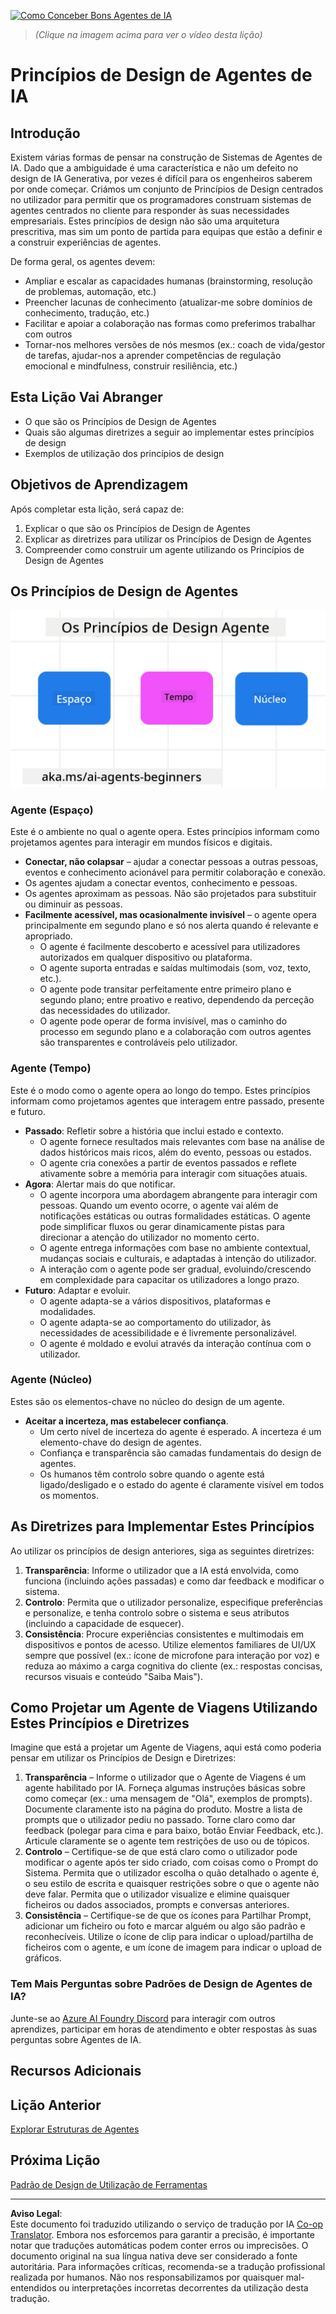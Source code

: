 <!--
CO_OP_TRANSLATOR_METADATA:
{
  "original_hash": "4c46e4ff9e349c521e2b0b17f51afa64",
  "translation_date": "2025-08-30T08:32:58+00:00",
  "source_file": "03-agentic-design-patterns/README.md",
  "language_code": "pt"
}
-->
[![Como Conceber Bons Agentes de IA](../../../translated_images/lesson-3-thumbnail.1092dd7a8f1074a5b26e35aa8f810814e05a22fed1765c20c14b2b508c7ae379.pt.png)](https://youtu.be/m9lM8qqoOEA?si=4KimounNKvArQQ0K)

> _(Clique na imagem acima para ver o vídeo desta lição)_
# Princípios de Design de Agentes de IA

## Introdução

Existem várias formas de pensar na construção de Sistemas de Agentes de IA. Dado que a ambiguidade é uma característica e não um defeito no design de IA Generativa, por vezes é difícil para os engenheiros saberem por onde começar. Criámos um conjunto de Princípios de Design centrados no utilizador para permitir que os programadores construam sistemas de agentes centrados no cliente para responder às suas necessidades empresariais. Estes princípios de design não são uma arquitetura prescritiva, mas sim um ponto de partida para equipas que estão a definir e a construir experiências de agentes.

De forma geral, os agentes devem:

- Ampliar e escalar as capacidades humanas (brainstorming, resolução de problemas, automação, etc.)
- Preencher lacunas de conhecimento (atualizar-me sobre domínios de conhecimento, tradução, etc.)
- Facilitar e apoiar a colaboração nas formas como preferimos trabalhar com outros
- Tornar-nos melhores versões de nós mesmos (ex.: coach de vida/gestor de tarefas, ajudar-nos a aprender competências de regulação emocional e mindfulness, construir resiliência, etc.)

## Esta Lição Vai Abranger

- O que são os Princípios de Design de Agentes
- Quais são algumas diretrizes a seguir ao implementar estes princípios de design
- Exemplos de utilização dos princípios de design

## Objetivos de Aprendizagem

Após completar esta lição, será capaz de:

1. Explicar o que são os Princípios de Design de Agentes
2. Explicar as diretrizes para utilizar os Princípios de Design de Agentes
3. Compreender como construir um agente utilizando os Princípios de Design de Agentes

## Os Princípios de Design de Agentes

![Princípios de Design de Agentes](../../../translated_images/agentic-design-principles.1cfdf8b6d3cc73c2b738951ee7b2043e224441d98babcf654be69d866120f93a.pt.png)

### Agente (Espaço)

Este é o ambiente no qual o agente opera. Estes princípios informam como projetamos agentes para interagir em mundos físicos e digitais.

- **Conectar, não colapsar** – ajudar a conectar pessoas a outras pessoas, eventos e conhecimento acionável para permitir colaboração e conexão.
- Os agentes ajudam a conectar eventos, conhecimento e pessoas.
- Os agentes aproximam as pessoas. Não são projetados para substituir ou diminuir as pessoas.
- **Facilmente acessível, mas ocasionalmente invisível** – o agente opera principalmente em segundo plano e só nos alerta quando é relevante e apropriado.
  - O agente é facilmente descoberto e acessível para utilizadores autorizados em qualquer dispositivo ou plataforma.
  - O agente suporta entradas e saídas multimodais (som, voz, texto, etc.).
  - O agente pode transitar perfeitamente entre primeiro plano e segundo plano; entre proativo e reativo, dependendo da perceção das necessidades do utilizador.
  - O agente pode operar de forma invisível, mas o caminho do processo em segundo plano e a colaboração com outros agentes são transparentes e controláveis pelo utilizador.

### Agente (Tempo)

Este é o modo como o agente opera ao longo do tempo. Estes princípios informam como projetamos agentes que interagem entre passado, presente e futuro.

- **Passado**: Refletir sobre a história que inclui estado e contexto.
  - O agente fornece resultados mais relevantes com base na análise de dados históricos mais ricos, além do evento, pessoas ou estados.
  - O agente cria conexões a partir de eventos passados e reflete ativamente sobre a memória para interagir com situações atuais.
- **Agora**: Alertar mais do que notificar.
  - O agente incorpora uma abordagem abrangente para interagir com pessoas. Quando um evento ocorre, o agente vai além de notificações estáticas ou outras formalidades estáticas. O agente pode simplificar fluxos ou gerar dinamicamente pistas para direcionar a atenção do utilizador no momento certo.
  - O agente entrega informações com base no ambiente contextual, mudanças sociais e culturais, e adaptadas à intenção do utilizador.
  - A interação com o agente pode ser gradual, evoluindo/crescendo em complexidade para capacitar os utilizadores a longo prazo.
- **Futuro**: Adaptar e evoluir.
  - O agente adapta-se a vários dispositivos, plataformas e modalidades.
  - O agente adapta-se ao comportamento do utilizador, às necessidades de acessibilidade e é livremente personalizável.
  - O agente é moldado e evolui através da interação contínua com o utilizador.

### Agente (Núcleo)

Estes são os elementos-chave no núcleo do design de um agente.

- **Aceitar a incerteza, mas estabelecer confiança**.
  - Um certo nível de incerteza do agente é esperado. A incerteza é um elemento-chave do design de agentes.
  - Confiança e transparência são camadas fundamentais do design de agentes.
  - Os humanos têm controlo sobre quando o agente está ligado/desligado e o estado do agente é claramente visível em todos os momentos.

## As Diretrizes para Implementar Estes Princípios

Ao utilizar os princípios de design anteriores, siga as seguintes diretrizes:

1. **Transparência**: Informe o utilizador que a IA está envolvida, como funciona (incluindo ações passadas) e como dar feedback e modificar o sistema.
2. **Controlo**: Permita que o utilizador personalize, especifique preferências e personalize, e tenha controlo sobre o sistema e seus atributos (incluindo a capacidade de esquecer).
3. **Consistência**: Procure experiências consistentes e multimodais em dispositivos e pontos de acesso. Utilize elementos familiares de UI/UX sempre que possível (ex.: ícone de microfone para interação por voz) e reduza ao máximo a carga cognitiva do cliente (ex.: respostas concisas, recursos visuais e conteúdo "Saiba Mais").

## Como Projetar um Agente de Viagens Utilizando Estes Princípios e Diretrizes

Imagine que está a projetar um Agente de Viagens, aqui está como poderia pensar em utilizar os Princípios de Design e Diretrizes:

1. **Transparência** – Informe o utilizador que o Agente de Viagens é um agente habilitado por IA. Forneça algumas instruções básicas sobre como começar (ex.: uma mensagem de "Olá", exemplos de prompts). Documente claramente isto na página do produto. Mostre a lista de prompts que o utilizador pediu no passado. Torne claro como dar feedback (polegar para cima e para baixo, botão Enviar Feedback, etc.). Articule claramente se o agente tem restrições de uso ou de tópicos.
2. **Controlo** – Certifique-se de que está claro como o utilizador pode modificar o agente após ter sido criado, com coisas como o Prompt do Sistema. Permita que o utilizador escolha o quão detalhado o agente é, o seu estilo de escrita e quaisquer restrições sobre o que o agente não deve falar. Permita que o utilizador visualize e elimine quaisquer ficheiros ou dados associados, prompts e conversas anteriores.
3. **Consistência** – Certifique-se de que os ícones para Partilhar Prompt, adicionar um ficheiro ou foto e marcar alguém ou algo são padrão e reconhecíveis. Utilize o ícone de clip para indicar o upload/partilha de ficheiros com o agente, e um ícone de imagem para indicar o upload de gráficos.

### Tem Mais Perguntas sobre Padrões de Design de Agentes de IA?

Junte-se ao [Azure AI Foundry Discord](https://aka.ms/ai-agents/discord) para interagir com outros aprendizes, participar em horas de atendimento e obter respostas às suas perguntas sobre Agentes de IA.

## Recursos Adicionais

## Lição Anterior

[Explorar Estruturas de Agentes](../02-explore-agentic-frameworks/README.md)

## Próxima Lição

[Padrão de Design de Utilização de Ferramentas](../04-tool-use/README.md)

---

**Aviso Legal**:  
Este documento foi traduzido utilizando o serviço de tradução por IA [Co-op Translator](https://github.com/Azure/co-op-translator). Embora nos esforcemos para garantir a precisão, é importante notar que traduções automáticas podem conter erros ou imprecisões. O documento original na sua língua nativa deve ser considerado a fonte autoritária. Para informações críticas, recomenda-se a tradução profissional realizada por humanos. Não nos responsabilizamos por quaisquer mal-entendidos ou interpretações incorretas decorrentes da utilização desta tradução.